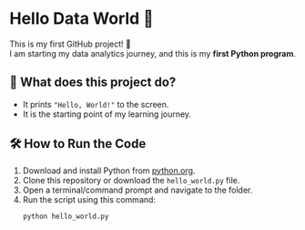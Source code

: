 # Hello Data World 🎉

This is my first GitHub project! 🚀  
I am starting my data analytics journey, and this is my **first Python program**.

## 📌 What does this project do?
- It prints `"Hello, World!"` to the screen.
- It is the starting point of my learning journey.

## 🛠 How to Run the Code
1. Download and install Python from [python.org](https://www.python.org/downloads/).
2. Clone this repository or download the `hello_world.py` file.
3. Open a terminal/command prompt and navigate to the folder.
4. Run the script using this command:
   ```bash
   python hello_world.py
